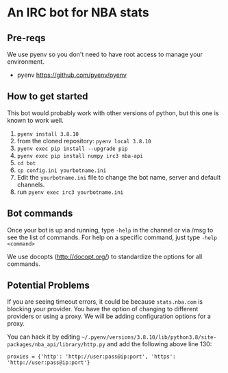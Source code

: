 # An IRC bot for NBA stats

## Pre-reqs
We use pyenv so you don't need to have root access to manage your environment.
* pyenv https://github.com/pyenv/pyenv

## How to get started
This bot would probably work with other versions of python, but this one is known to work well.
1. `pyenv install 3.8.10`
2. from the cloned repository: `pyenv local 3.8.10`
3. `pyenv exec pip install --upgrade pip`
4. `pyenv exec pip install numpy irc3 nba-api`
5. `cd bot`
6. `cp config.ini yourbotname.ini`
7. Edit the `yourbotname.ini` file to change the bot name, server and default channels.
8. run `pyenv exec irc3 yourbotname.ini`

## Bot commands
Once your bot is up and running, type `-help` in the channel or via /msg to see the list of commands.
For help on a specific command, just type `-help <command>`

We use docopts (http://docopt.org/) to standardize the options for all commands.

## Potential Problems
If you are seeing timeout errors, it could be because `stats.nba.com` is blocking your provider. You have the option of changing to different providers or using a proxy. We will be adding configuration options for a proxy.

You can hack it by editing `~/.pyenv/versions/3.8.10/lib/python3.8/site-packages/nba_api/library/http.py`
and add the following above line 130:
```
proxies = {'http': 'http://user:pass@ip:port', 'https': 'http://user:pass@ip:port'} 
````
